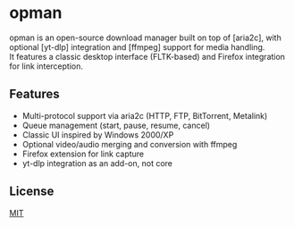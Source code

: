 # opman

opman is an open-source download manager built on top of [aria2c], with optional [yt-dlp] integration and [ffmpeg] support for media handling.  
It features a classic desktop interface (FLTK-based) and Firefox integration for link interception.

## Features
- Multi-protocol support via aria2c (HTTP, FTP, BitTorrent, Metalink)  
- Queue management (start, pause, resume, cancel)  
- Classic UI inspired by Windows 2000/XP  
- Optional video/audio merging and conversion with ffmpeg  
- Firefox extension for link capture  
- yt-dlp integration as an add-on, not core

## License
[MIT](LICENSE)
